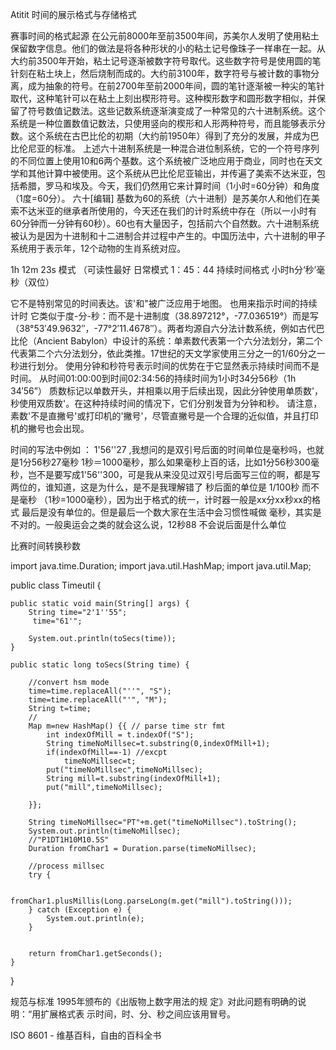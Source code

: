 Atitit 时间的展示格式与存储格式


赛事时间的格式起源
在公元前8000年至前3500年间，苏美尔人发明了使用粘土保留数字信息。他们的做法是将各种形状的小的粘土记号像珠子一样串在一起。从大约前3500年开始，粘土记号逐渐被数字符号取代。这些数字符号是使用圆的笔针刻在粘土块上，然后烧制而成的。大约前3100年，数字符号与被计数的事物分离，成为抽象的符号。在前2700年至前2000年间，圆的笔针逐渐被一种尖的笔针取代，这种笔针可以在粘土上刻出楔形符号。这种楔形数字和圆形数字相似，并保留了符号数值记数法。这些记数系统逐渐演变成了一种常见的六十进制系统。这个系统是一种位置数值记数法，只使用竖向的楔形和人形两种符号，而且能够表示分数。这个系统在古巴比伦的初期（大约前1950年）得到了充分的发展，并成为巴比伦尼亚的标准。
上述六十进制系统是一种混合进位制系统，它的一个符号序列的不同位置上使用10和6两个基数。这个系统被广泛地应用于商业，同时也在天文学和其他计算中被使用。这个系统从巴比伦尼亚输出，并传遍了美索不达米亚，包括希腊，罗马和埃及。今天，我们仍然用它来计算时间（1小时=60分钟）和角度（1度=60分）。
六十[编辑]
基数为60的系统（六十进制）是苏美尔人和他们在美索不达米亚的继承者所使用的，今天还在我们的计时系统中存在（所以一小时有60分钟而一分钟有60秒）。60也有大量因子，包括前六个自然数。六十进制系统被认为是因为十进制和十二进制合并过程中产生的。中国历法中，六十进制的甲子系统用于表示年，12个动物的生肖系统对应。


1h 12m 23s 模式 （可读性最好
日常模式 1：45：44
持续时间格式  小时h分‘秒’毫秒（双位）

它不是特别常见的时间表达。该'和"被广泛应用于地图。 也用来指示时间的持续计时
它类似于度-分-秒：而不是十进制度（38.897212°，-77.036519°）而是写（38°53′49.9632″，-77°2′11.4678″）。两者均源自六分法计数系统，例如古代巴比伦（Ancient Babylon）中设计的系统：单素数代表第一个六分法划分，第二个代表第二个六分法划分，依此类推。17世纪的天文学家使用三分之一的1/60分之一秒进行划分。
使用分钟和秒符号表示时间的优势在于它显然表示持续时间而不是时间。
从时间01:00:00到时间02:34:56的持续时间为1小时34分56秒（1h 34′56”）
质数标记以单数开头，并相乘以用于后续出现，因此分钟使用单质数'，秒使用双质数'。在这种持续时间的情况下，它们分别发音为分钟和秒。
请注意，素数'不是直撇号'或打印机的'撇号'，尽管直撇号是一个合理的近似值，并且打印机的撇号也会出现。



时间的写法中例如 ： 1'56''27 ,我想问的是双引号后面的时间单位是毫秒吗，也就是1分56秒27毫秒
1秒＝1000毫秒，那么如果毫秒上百的话，比如1分56秒300毫秒，岂不是要写成1'56''300，可是我从来没见过双引号后面写三位的啊，都是写两位的，谁知道，这是为什么，是不是我理解错了
秒后面的单位是 1/100秒 而不是毫秒 （1秒=1000毫秒），因为出于格式的统一，计时器一般是xx分xx秒xx的格式 最后是没有单位的。但是最后一个数大家在生活中会习惯性喊做 毫秒，其实是不对的。一般奥运会之类的就会这么说，12秒88 不会说后面是什么单位

比赛时间转换秒数

import java.time.Duration;
import java.util.HashMap;
import java.util.Map;

public class Timeutil {
	 
	public static void main(String[] args) {
		String time="2'1''55";
		 time="61'";
		 
		System.out.println(toSecs(time));
	}

	public static long toSecs(String time) {
		
		//convert hsm mode
		time=time.replaceAll("''", "S");
		time=time.replaceAll("'", "M");
		String t=time;
	    //
		Map m=new HashMap() {{ // parse time str fmt 
			int indexOfMill = t.indexOf("S");
			String timeNoMillsec=t.substring(0,indexOfMill+1);	
			if(indexOfMill==-1) //excpt
				timeNoMillsec=t;
			put("timeNoMillsec",timeNoMillsec);
			String mill=t.substring(indexOfMill+1);
			put("mill",timeNoMillsec);
			
		}};
	
		String timeNoMillsec="PT"+m.get("timeNoMillsec").toString();
		System.out.println(timeNoMillsec);
		//"P1DT1H10M10.5S"
		Duration fromChar1 = Duration.parse(timeNoMillsec);
		
		//process millsec
		try {
			
			fromChar1.plusMillis(Long.parseLong(m.get("mill").toString()));
		} catch (Exception e) {
			System.out.println(e);
		}
		
	 
		return fromChar1.getSeconds();
	}

}

规范与标准
1995年颁布的《出版物上数字用法的规 定》对此问题有明确的说明：“用扩展格式表 示时间，时、分、秒之间应该用冒号。

ISO 8601 - 维基百科，自由的百科全书
